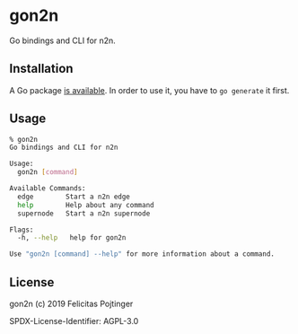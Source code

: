 # gon2n

Go bindings and CLI for n2n.

## Installation

A Go package [is available](https://godoc.org/github.com/pojntfx/gon2n). In order to use it, you have to `go generate` it first.

## Usage

```bash
% gon2n
Go bindings and CLI for n2n

Usage:
  gon2n [command]

Available Commands:
  edge        Start a n2n edge
  help        Help about any command
  supernode   Start a n2n supernode

Flags:
  -h, --help   help for gon2n

Use "gon2n [command] --help" for more information about a command.
```

## License

gon2n (c) 2019 Felicitas Pojtinger

SPDX-License-Identifier: AGPL-3.0
